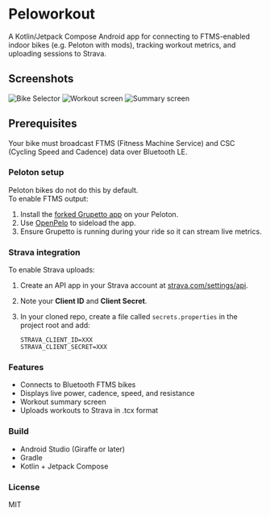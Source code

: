 # Peloworkout

A Kotlin/Jetpack Compose Android app for connecting to FTMS-enabled indoor bikes (e.g. Peloton with mods), tracking workout metrics, and uploading sessions to Strava.

## Screenshots

![Bike Selector](docs/img1.png)
![Workout screen](docs/img2.png)
![Summary screen](docs/img3.png)

## Prerequisites

Your bike must broadcast FTMS (Fitness Machine Service) and CSC (Cycling Speed and Cadence) data over Bluetooth LE.

### Peloton setup

Peloton bikes do not do this by default.  
To enable FTMS output:

1. Install the [forked Grupetto app](https://github.com/doudar/grupetto) on your Peloton.
2. Use [OpenPelo](https://github.com/doudar/OpenPelo) to sideload the app.
3. Ensure Grupetto is running during your ride so it can stream live metrics.

### Strava integration

To enable Strava uploads:

1. Create an API app in your Strava account at [strava.com/settings/api](https://www.strava.com/settings/api).
2. Note your **Client ID** and **Client Secret**.
3. In your cloned repo, create a file called `secrets.properties` in the project root and add:

   ```properties
   STRAVA_CLIENT_ID=XXX
   STRAVA_CLIENT_SECRET=XXX

### Features

* Connects to Bluetooth FTMS bikes
* Displays live power, cadence, speed, and resistance
* Workout summary screen
* Uploads workouts to Strava in .tcx format

### Build

* Android Studio (Giraffe or later)
* Gradle
* Kotlin + Jetpack Compose

### License

MIT